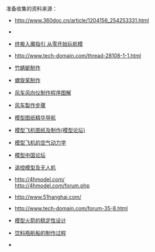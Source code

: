 准备收集的资料来源：

*  <http://www.360doc.cn/article/1204156_254253331.html>
*  
* [终极入魔指引 从零开始玩航模](http://www.hangmow.com/thread-5-1-1.html)

* <http://www.tech-domain.com/thread-28108-1-1.html>
* [竹蜻蜓制作](http://www.tech-domain.com/thread-1160-1-9.html)
* [螺旋桨制作](http://www.tech-domain.com/thread-76526-1-1.html)
* [风车风向仪制作程序图解](http://www.tech-domain.com/thread-993-1-1.html)
* [风车製作步骤](http://www.tech-domain.com/thread-992-1-1.html)
* [模型图纸精华导航](http://www.tech-domain.com/thread-7018-1-1.html)

* [模型飞机图纸及制作(模型论坛) ](http://www.tech-domain.com/forum-3-1.html)
* [模型飞机的空气动力学](https://sites.google.com/site/aircraftdynamics/)


* [模型中国论坛](http://bbs.mx3g.com/)

* [遥控模型及无人机](http://bbs.5imx.com/)


* <http://4hmodel.com/>    
<http://4hmodel.com/forum.php>

* <http://www.51hanghai.com/>

* <http://www.tech-domain.com/forum-35-8.html>


* [模型火箭的稳定性设计](http://www.tech-domain.com/thread-2975-1-9.html)
* [饮料瓶舤船的制作过程](http://www.tech-domain.com/thread-17577-1-19.html)
* 